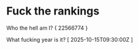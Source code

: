 # Fuck the rankings

Who the hell am I?
{ 22566774 }

What fucking year is it?
[ 2025-10-15T09:30:00Z ]
